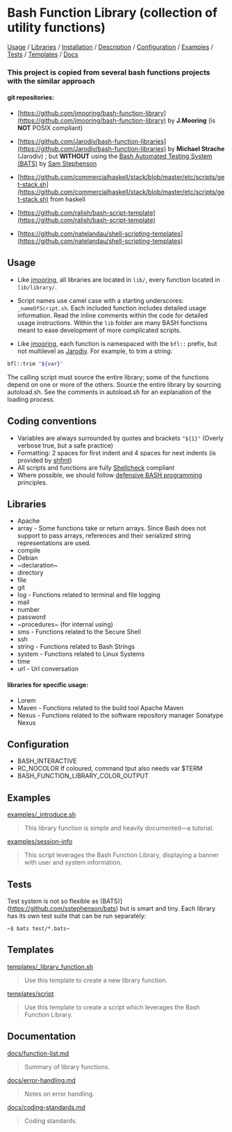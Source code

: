 # Bash Function Library (collection of utility functions)
[Usage](#usage) / [Libraries](#libraries) / [Installation](docs/installation.md) / [Description](docs/description.md) / [Configuration](#configuration) / [Examples](#examples) / [Tests](#tests) / [Templates](#templates) / [Docs](#documentation)

### This project is copied from several bash functions projects with the similar approach
#### git repositories:
* [https://github.com/jmooring/bash-function-library](https://github.com/jmooring/bash-function-library) by **J.Mooring** (is **NOT** POSIX compliant)

* [https://github.com/Jarodiv/bash-function-libraries](https://github.com/Jarodiv/bash-function-libraries) by **Michael Strache** (Jarodiv) ; but **WITHOUT** using the [Bash Automated Testing System (BATS)](https://github.com/sstephenson/bats) by [Sam Stephenson](https://github.com/sstephenson)

* [https://github.com/commercialhaskell/stack/blob/master/etc/scripts/get-stack.sh](https://github.com/commercialhaskell/stack/blob/master/etc/scripts/get-stack.sh) from haskell

* [https://github.com/ralish/bash-script-template](https://github.com/ralish/bash-script-template)

* [https://github.com/natelandau/shell-scripting-templates](https://github.com/natelandau/shell-scripting-templates)

Usage
-----

* Like [jmooring](https://github.com/jmooring/bash-function-library), all libraries are located in `lib/`, every function located in `lib/library/`.
- Script names use camel case with a starting underscores: `_nameOfScript.sh`.
Each included function includes detailed usage information. Read the inline comments within the code for detailed usage instructions.
Within the `lib` folder are many BASH functions meant to ease development of more complicated scripts.

* Like [jmooring](https://github.com/jmooring/bash-function-library), each function is namespaced with the `bfl::` prefix, but not multilevel as [Jarodiv](https://github.com/Jarodiv/bash-function-libraries). For example, to trim a string:

```bash
bfl::trim "${var}"
```

The calling script must source the entire library; some of the functions depend
on one or more of the others. Source the entire library by sourcing
autoload.sh. See the comments in autoload.sh for an explanation of the loading
process.

Coding conventions
------------------

- Variables are always surrounded by quotes and brackets `"${1}"` (Overly verbose true, but a safe practice)
- Formatting: 2 spaces for first indent and 4 spaces for next indents (is provided by [shfmt](https://github.com/mvdan/sh))
- All scripts and functions are fully [Shellcheck](https://github.com/koalaman/shellcheck) compliant
- Where possible, we should follow [defensive BASH programming](https://kfirlavi.herokuapp.com/blog/2012/11/14/defensive-bash-programming/) principles.

Libraries
---------

* Apache
* array - Some functions take or return arrays. Since Bash does not support to pass arrays, references and their serialized string representations are used.
* compile
* Debian
* ~declaration~
* directory
* file
* git
* log - Functions related to terminal and file logging
* mail
* number
* password
* ~procedures~ (for internal using)
* sms - Functions related to the Secure Shell
* ssh
* string - Functions related to Bash Strings
* system - Functions related to Linux Systems
* time
* url - Url conversation

#### libraries for specific usage:
* Lorem
* Maven - Functions related to the build tool Apache Maven
* Nexus - Functions related to the software repository manager Sonatype Nexus

Configuration
-------------

* BASH_INTERACTIVE
* RC_NOCOLOR      If coloured, command tput also needs var $TERM
* BASH_FUNCTION_LIBRARY_COLOR_OUTPUT


Examples
--------

[examples/\_introduce.sh](examples/_introduce.sh)

> This library function is simple and heavily documented&mdash;a tutorial.

[examples/session-info](examples/session-info)

> This script leverages the Bash Function Library, displaying a banner with
user and system information.

Tests
-----

Test system is not so flexible as (BATS)](https://github.com/sstephenson/bats) but is smart and tiny.
Each library has its own test suite that can be run separately:

```
~$ bats test/*.bats~
```

Templates
---------

[templates/_library_function.sh](templates/_library_function.sh)

> Use this template to create a new library function.

[templates/script](templates/script)

> Use this template to create a script which leverages the Bash Function
Library.

Documentation
-------------

[docs/function-list.md](docs/function-list.md)

> Summary of library functions.

[docs/error-handling.md](docs/error-handling.md)

> Notes on error handling.

[docs/coding-standards.md](docs/coding-standards.md)

> Coding standards.
